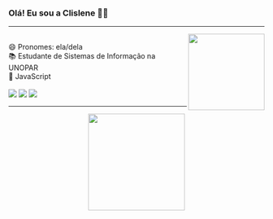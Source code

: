 ### Olá! Eu sou a Clislene 👋🏿
<hr><img align="right" width="150" src="https://media.giphy.com/media/LmNwrBhejkK9EFP504/giphy.gif"/>
<div style="display: inline_block"><br>
😄 Pronomes: ela/dela <br>
📚 Estudante de Sistemas de Informação na UNOPAR <br>
🌱 JavaScript
<div><br>
<a href="https://www.instagram.com/diasmcl/" target="_blank"><img src="https://img.shields.io/badge/-Instagram-%23E4405F?style=for-the-badge&logo=instagram&logoColor=white" target="_blank"></a>
<a href="https://www.linkedin.com/in/clislene-monteiro-437577248/" target="_blank"><img src="https://img.shields.io/badge/-LinkedIn-%230077B5?style=for-the-badge&logo=linkedin&logoColor=white" target="_blank"></a>
<a href="mailto:clislenedias-monteiro@outlook.com" target="blank"><img src="https://img.shields.io/badge/-Email-%23333?style=for-the-badge&logo=Gmail&logoColor=white" target="_blank"></a>

<hr><div align="center">
  <a href="https://github.com/clislene">
    <img height="190em" src="https://github-readme-stats.vercel.app/api/top-langs/?username=clislene&layout=compact&langs_count=7&theme=dracula"/>
  </a>
</div>